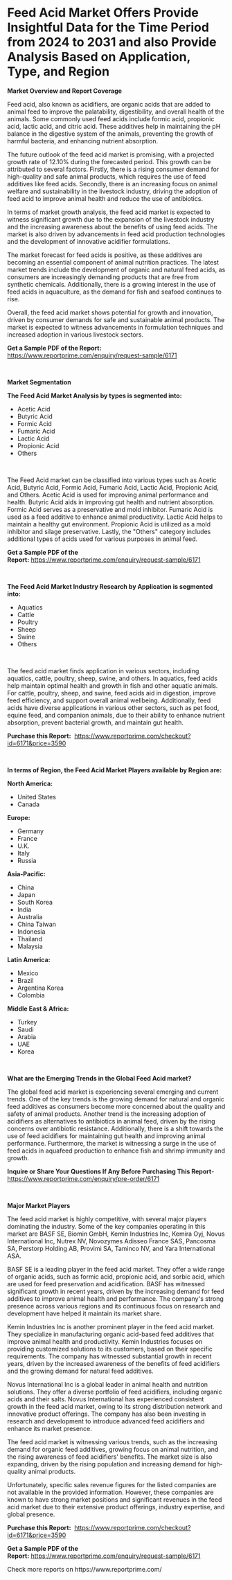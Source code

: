 <p><h1>Feed Acid Market Offers Provide Insightful Data for the Time Period from 2024 to 2031 and also Provide Analysis Based on Application, Type, and Region</h1></p><p><strong>Market Overview and Report Coverage</strong></p>
<p><p>Feed acid, also known as acidifiers, are organic acids that are added to animal feed to improve the palatability, digestibility, and overall health of the animals. Some commonly used feed acids include formic acid, propionic acid, lactic acid, and citric acid. These additives help in maintaining the pH balance in the digestive system of the animals, preventing the growth of harmful bacteria, and enhancing nutrient absorption.</p><p>The future outlook of the feed acid market is promising, with a projected growth rate of 12.10% during the forecasted period. This growth can be attributed to several factors. Firstly, there is a rising consumer demand for high-quality and safe animal products, which requires the use of feed additives like feed acids. Secondly, there is an increasing focus on animal welfare and sustainability in the livestock industry, driving the adoption of feed acid to improve animal health and reduce the use of antibiotics.</p><p>In terms of market growth analysis, the feed acid market is expected to witness significant growth due to the expansion of the livestock industry and the increasing awareness about the benefits of using feed acids. The market is also driven by advancements in feed acid production technologies and the development of innovative acidifier formulations.</p><p>The market forecast for feed acids is positive, as these additives are becoming an essential component of animal nutrition practices. The latest market trends include the development of organic and natural feed acids, as consumers are increasingly demanding products that are free from synthetic chemicals. Additionally, there is a growing interest in the use of feed acids in aquaculture, as the demand for fish and seafood continues to rise.</p><p>Overall, the feed acid market shows potential for growth and innovation, driven by consumer demands for safe and sustainable animal products. The market is expected to witness advancements in formulation techniques and increased adoption in various livestock sectors.</p></p>
<p><strong>Get a Sample PDF of the Report:</strong> <a href="https://www.reportprime.com/enquiry/request-sample/6171">https://www.reportprime.com/enquiry/request-sample/6171</a></p>
<p>&nbsp;</p>
<p><strong>Market Segmentation</strong></p>
<p><strong>The Feed Acid Market Analysis by types is segmented into:</strong></p>
<p><ul><li>Acetic Acid</li><li>Butyric Acid</li><li>Formic Acid</li><li>Fumaric Acid</li><li>Lactic Acid</li><li>Propionic Acid</li><li>Others</li></ul></p>
<p>&nbsp;</p>
<p><p>The Feed Acid market can be classified into various types such as Acetic Acid, Butyric Acid, Formic Acid, Fumaric Acid, Lactic Acid, Propionic Acid, and Others. Acetic Acid is used for improving animal performance and health. Butyric Acid aids in improving gut health and nutrient absorption. Formic Acid serves as a preservative and mold inhibitor. Fumaric Acid is used as a feed additive to enhance animal productivity. Lactic Acid helps to maintain a healthy gut environment. Propionic Acid is utilized as a mold inhibitor and silage preservative. Lastly, the "Others" category includes additional types of acids used for various purposes in animal feed.</p></p>
<p><strong>Get a Sample PDF of the Report:</strong>&nbsp;<a href="https://www.reportprime.com/enquiry/request-sample/6171">https://www.reportprime.com/enquiry/request-sample/6171</a></p>
<p>&nbsp;</p>
<p><strong>The Feed Acid Market Industry Research by Application is segmented into:</strong></p>
<p><ul><li>Aquatics</li><li>Cattle</li><li>Poultry</li><li>Sheep</li><li>Swine</li><li>Others</li></ul></p>
<p>&nbsp;</p>
<p><p>The feed acid market finds application in various sectors, including aquatics, cattle, poultry, sheep, swine, and others. In aquatics, feed acids help maintain optimal health and growth in fish and other aquatic animals. For cattle, poultry, sheep, and swine, feed acids aid in digestion, improve feed efficiency, and support overall animal wellbeing. Additionally, feed acids have diverse applications in various other sectors, such as pet food, equine feed, and companion animals, due to their ability to enhance nutrient absorption, prevent bacterial growth, and maintain gut health.</p></p>
<p><strong>Purchase this Report:</strong>&nbsp; <a href="https://www.reportprime.com/checkout?id=6171&price=3590">https://www.reportprime.com/checkout?id=6171&price=3590</a></p>
<p>&nbsp;</p>
<p><strong>In terms of Region, the Feed Acid Market Players available by Region are:</strong></p>
<p>
    <p> <strong> North America: </strong>
        <ul>
            <li>United States</li>
            <li>Canada</li>
        </ul>
        </p> 
    <p> <strong> Europe: </strong>
        <ul>
            <li>Germany</li>
            <li>France</li>
            <li>U.K.</li>
            <li>Italy</li>
            <li>Russia</li>
        </ul>
        </p> 
    <p> <strong> Asia-Pacific: </strong>
        <ul>
            <li>China</li>
            <li>Japan</li>
            <li>South Korea</li>
            <li>India</li>
            <li>Australia</li>
            <li>China Taiwan</li>
            <li>Indonesia</li>
            <li>Thailand</li>
            <li>Malaysia</li>
        </ul>
        </p> 
    <p> <strong> Latin America: </strong>
        <ul>
            <li>Mexico</li>
            <li>Brazil</li>
            <li>Argentina Korea</li>
            <li>Colombia</li>
        </ul>
        </p> 
    <p> <strong> Middle East & Africa: </strong>
        <ul>
            <li>Turkey</li>
            <li>Saudi</li>
            <li>Arabia</li>
            <li>UAE</li>
            <li>Korea</li>
        </ul>
    </p>
    </p>
<p>&nbsp;</p>
<p><strong>What are the Emerging Trends in the Global Feed Acid market?</strong></p>
<p><p>The global feed acid market is experiencing several emerging and current trends. One of the key trends is the growing demand for natural and organic feed additives as consumers become more concerned about the quality and safety of animal products. Another trend is the increasing adoption of acidifiers as alternatives to antibiotics in animal feed, driven by the rising concerns over antibiotic resistance. Additionally, there is a shift towards the use of feed acidifiers for maintaining gut health and improving animal performance. Furthermore, the market is witnessing a surge in the use of feed acids in aquafeed production to enhance fish and shrimp immunity and growth.</p></p>
<p><strong>Inquire or Share Your Questions If Any Before Purchasing This Report</strong>- <a href="https://www.reportprime.com/enquiry/pre-order/6171">https://www.reportprime.com/enquiry/pre-order/6171</a></p>
<p>&nbsp;</p>
<p><strong>Major Market Players</strong></p>
<p><p>The feed acid market is highly competitive, with several major players dominating the industry. Some of the key companies operating in this market are BASF SE, Biomin GmbH, Kemin Industries Inc, Kemira Oyj, Novus International Inc, Nutrex NV, Novozymes Adisseo France SAS, Pancosma SA, Perstorp Holding AB, Provimi SA, Taminco NV, and Yara International ASA.</p><p>BASF SE is a leading player in the feed acid market. They offer a wide range of organic acids, such as formic acid, propionic acid, and sorbic acid, which are used for feed preservation and acidification. BASF has witnessed significant growth in recent years, driven by the increasing demand for feed additives to improve animal health and performance. The company's strong presence across various regions and its continuous focus on research and development have helped it maintain its market share.</p><p>Kemin Industries Inc is another prominent player in the feed acid market. They specialize in manufacturing organic acid-based feed additives that improve animal health and productivity. Kemin Industries focuses on providing customized solutions to its customers, based on their specific requirements. The company has witnessed substantial growth in recent years, driven by the increased awareness of the benefits of feed acidifiers and the growing demand for natural feed additives.</p><p>Novus International Inc is a global leader in animal health and nutrition solutions. They offer a diverse portfolio of feed acidifiers, including organic acids and their salts. Novus International has experienced consistent growth in the feed acid market, owing to its strong distribution network and innovative product offerings. The company has also been investing in research and development to introduce advanced feed acidifiers and enhance its market presence.</p><p>The feed acid market is witnessing various trends, such as the increasing demand for organic feed additives, growing focus on animal nutrition, and the rising awareness of feed acidifiers' benefits. The market size is also expanding, driven by the rising population and increasing demand for high-quality animal products.</p><p>Unfortunately, specific sales revenue figures for the listed companies are not available in the provided information. However, these companies are known to have strong market positions and significant revenues in the feed acid market due to their extensive product offerings, industry expertise, and global presence.</p></p>
<p><strong>Purchase this Report:</strong>&nbsp;&nbsp;<a href="https://www.reportprime.com/checkout?id=6171&price=3590">https://www.reportprime.com/checkout?id=6171&price=3590</a></p>
<p></p>
<p><strong>Get a Sample PDF of the Report:</strong>&nbsp;<a href="https://www.reportprime.com/enquiry/request-sample/6171">https://www.reportprime.com/enquiry/request-sample/6171</a></p>
<p>Check more reports on https://www.reportprime.com/</p>